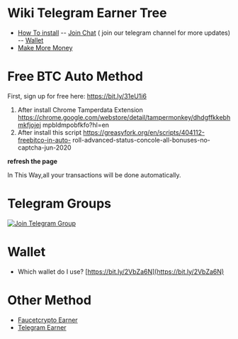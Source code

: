 # Wiki Telegram Earner Tree

- [How To install](https://github.com/yuceltoluyag/telegram-bot-for-bitcoin/blob/master/moremethod.md#free-btc-auto-method)
  -- [Join Chat](https://github.com/yuceltoluyag/telegram-bot-for-bitcoin/blob/master/moremethod.md#telegram-groups) ( join our telegram channel for more updates)
  -- [Wallet](https://github.com/yuceltoluyag/telegram-bot-for-bitcoin/blob/master/moremethod.md#wallet)
- [Make More Money](https://github.com/yuceltoluyag/telegram-bot-for-bitcoin/blob/master/moremethod.md#other-method)

# Free BTC Auto Method

First, sign up for free here: https://bit.ly/31eU1i6

1. After install Chrome Tamperdata Extension
   https://chrome.google.com/webstore/detail/tampermonkey/dhdgffkkebhmkfjojej
   mpbldmpobfkfo?hl=en
2. After install this script https://greasyfork.org/en/scripts/404112-freebitco-in-auto-
   roll-advanced-status-concole-all-bonuses-no-captcha-jun-2020

**refresh the page**

In This Way,all your transactions will be done automatically.

# Telegram Groups

[![Join Telegram Group](https://img.shields.io/badge/telegram-Money--Talks-green?style=for-the-badge&logo=telegram)](https://t.me/EarnCoinPerDay)

# Wallet

- Which wallet do I use?
  [https://bit.ly/2VbZa6N](https://bit.ly/2VbZa6N)

# Other Method

- [Faucetcrypto Earner](https://github.com/yuceltoluyag/faucetcrypto)
- [Telegram Earner](https://github.com/yuceltoluyag/telegram-bot-for-bitcoin)
